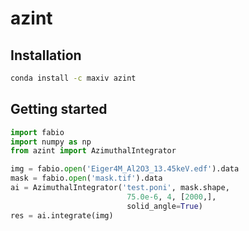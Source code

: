 # azint 

## Installation
``` bash
conda install -c maxiv azint
```

## Getting started
``` python
import fabio
import numpy as np
from azint import AzimuthalIntegrator

img = fabio.open('Eiger4M_Al2O3_13.45keV.edf').data
mask = fabio.open('mask.tif').data
ai = AzimuthalIntegrator('test.poni', mask.shape, 
                          75.0e-6, 4, [2000,], 
                          solid_angle=True) 
res = ai.integrate(img)
```
